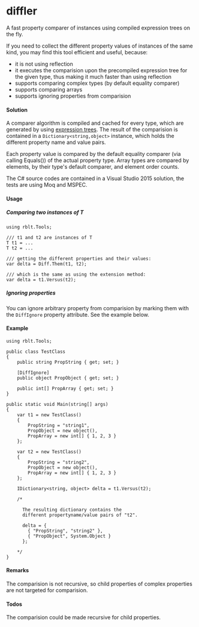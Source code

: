 # diffler
A fast property comparer of instances using compiled expression trees on the fly.

If you need to collect the different property values of instances of the same kind,
you may find this tool efficient and useful, because:
- it is not using reflection
- it executes the comparision upon the precompiled expression tree for the given type, thus making it much faster than using reflection
- supports comparing complex types (by default equality comparer)
- supports comparing arrays
- supports ignoring properties from comparision

#### Solution
A comparer algorithm is compiled and cached for every type, which are generated by using [expression trees](https://msdn.microsoft.com/en-us/library/bb397951.aspx). The result of the comparision is contained in a `Dictionary<string,object>` instance, which holds the different property name and value pairs.

Each property value is compared by the default equality comparer (via calling Equals()) of the actual property type. Array types are compared by elements, by their type's default comparer, and element order counts.

The C# source codes are contained in a Visual Studio 2015 solution, the tests are using Moq and MSPEC.

#### Usage

##### Comparing two instances of T
```CSharp
using rblt.Tools;

/// t1 and t2 are instances of T
T t1 = ...
T t2 = ...

/// getting the different properties and their values:
var delta = Diff.Them(t1, t2);

/// which is the same as using the extension method:
var delta = t1.Versus(t2);
```

##### Ignoring properties
You can ignore arbitrary property from comparision by marking them with the `DiffIgnore` property attribute. See the example below.

#### Example

```CSharp
using rblt.Tools;

public class TestClass
{
    public string PropString { get; set; }
    
    [DiffIgnore]
    public object PropObject { get; set; }
    
    public int[] PropArray { get; set; }
}

public static void Main(string[] args)
{
    var t1 = new TestClass()
    {
        PropString = "string1",
        PropObject = new object(),
        PropArray = new int[] { 1, 2, 3 }
    };
    
    var t2 = new TestClass()
    {
        PropString = "string2",
        PropObject = new object(),
        PropArray = new int[] { 1, 2, 3 }
    };
    
    IDictionary<string, object> delta = t1.Versus(t2);
    
    /*
    
      The resulting dictionary contains the
      different propertyname/value pairs of "t2".
      
      delta = {
        { "PropString", "string2" },
        { "PropObject", System.Object }
      };
      
    */
}
```

#### Remarks
The comparision is not recursive, so child properties of complex properties are not targeted for comparision.

#### Todos
The comparision could be made recursive for child properties.

